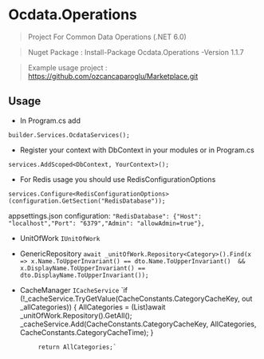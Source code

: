 # Ocdata.Operations

> Project For Common Data Operations (.NET 6.0)

> Nuget Package : Install-Package Ocdata.Operations -Version 1.1.7

> Example usage project : https://github.com/ozcancaparoglu/Marketplace.git

## Usage

- In Program.cs add

`builder.Services.OcdataServices();`

- Register your context with DbContext in your modules or in Program.cs

`services.AddScoped<DbContext, YourContext>(); `

- For Redis usage you should use RedisConfigurationOptions

`services.Configure<RedisConfigurationOptions>(configuration.GetSection("RedisDatabase"));`

 appsettings.json configuration: `"RedisDatabase": {"Host": "localhost","Port": "6379","Admin": "allowAdmin=true"},`
 
 - UnitOfWork `IUnitOfWork`
 - GenericRepository `await _unitOfWork.Repository<Category>().Find(x => x.Name.ToUpperInvariant() == dto.Name.ToUpperInvariant() 
 && x.DisplayName.ToUpperInvariant() == dto.DisplayName.ToUpperInvariant());`
 - CacheManager `ICacheService`
 `if (!_cacheService.TryGetValue(CacheConstants.CategoryCacheKey, out _allCategories))
            {
                AllCategories = (List<Category>)await _unitOfWork.Repository<Category>().GetAll();
                _cacheService.Add(CacheConstants.CategoryCacheKey, AllCategories, CacheConstants.CategoryCacheTime);
            }

            return AllCategories;`





